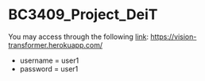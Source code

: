 # BC3409_Project_DeiT
You may access through the following [link](https://vision-transformer.herokuapp.com/):
https://vision-transformer.herokuapp.com/
- username = user1
- password = user1
